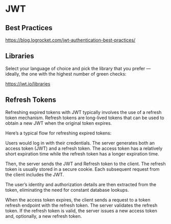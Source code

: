 # JWT

## Best Practices

https://blog.logrocket.com/jwt-authentication-best-practices/

## Libraries

Select your language of choice and pick the library that you prefer — ideally, the one with the highest number of green
checks:

https://jwt.io/libraries

## Refresh Tokens

Refreshing expired tokens with JWT typically involves the use of a refresh token mechanism. Refresh tokens are
long-lived tokens that can be used to obtain a new JWT when the original token expires.

Here’s a typical flow for refreshing expired tokens:

Users would log in with their credentials. The server generates both an access token (JWT) and a refresh token. The
access token has a relatively short expiration time while the refresh token has a longer expiration time.

Then, the server sends the JWT and Refresh token to the client. The refresh token is usually stored in a secure cookie.
Each subsequent request from the client includes the JWT.

The user’s identity and authorization details are then extracted from the token, eliminating the need for constant
database lookups.

When the access token expires, the client sends a request to a token refresh endpoint with the refresh token. The server
validates the refresh token. If the refresh token is valid, the server issues a new access token and, optionally, a new
refresh token.
